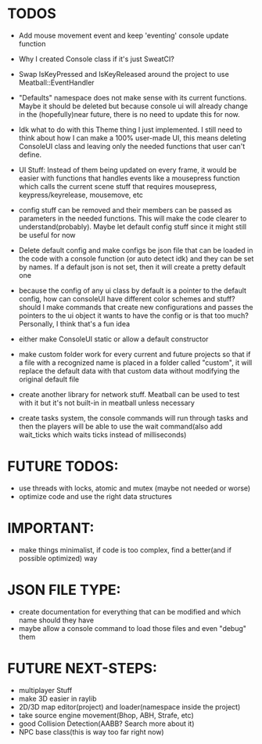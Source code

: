 # TODOS
- Add mouse movement event and keep 'eventing' console update function

- Why I created Console class if it's just SweatCI?

- Swap IsKeyPressed and IsKeyReleased around the project to use Meatball::EventHandler

- "Defaults" namespace does not make sense with its current functions. Maybe it should be deleted but because console ui will already change in the (hopefully)near future, there is no need to update this for now.

- Idk what to do with this Theme thing I just implemented. I still need to think about how I can make a 100% user-made UI, this means deleting ConsoleUI class and leaving only the needed functions that user can't define.

- UI Stuff: Instead of them being updated on every frame, it would be easier with functions that handles events like a mousepress function which calls the current scene stuff that requires mousepress, keypress/keyrelease, mousemove, etc

- config stuff can be removed and their members can be passed as parameters in the needed functions. This will make the code clearer to understand(probably). Maybe let default config stuff since it might still be useful for now

- Delete default config and make configs be json file that can be loaded in the code with a console function (or auto detect idk) and they can be set by names. If a default json is not set, then it will create a pretty default one

- because the config of any ui class by default is a pointer to the default config, how can consoleUI have different color schemes and stuff? should I make commands that create new configurations and passes the pointers to the ui object it wants to have the config or is that too much? Personally, I think that's a fun idea

- either make ConsoleUI static or allow a default constructor

- make custom folder work for every current and future projects so that if a file with a recognized name is placed in a folder called "custom", it will replace the default data with that custom data without modifying the original default file

- create another library for network stuff. Meatball can be used to test with it but it's not built-in in meatball unless necessary

- create tasks system, the console commands will run through tasks and then the players will be able to use the wait command(also add wait_ticks which waits ticks instead of milliseconds)

# FUTURE TODOS:
- use threads with locks, atomic and mutex (maybe not needed or worse)
- optimize code and use the right data structures

# IMPORTANT:
- make things minimalist, if code is too complex, find a better(and if possible optimized) way

# JSON FILE TYPE:
- create documentation for everything that can be modified and which name should they have
- maybe allow a console command to load those files and even "debug" them

# FUTURE NEXT-STEPS:
- multiplayer Stuff
- make 3D easier in raylib
- 2D/3D map editor(project) and loader(namespace inside the project)
- take source engine movement(Bhop, ABH, Strafe, etc)
- good Collision Detection(AABB? Search more about it)
- NPC base class(this is way too far right now)